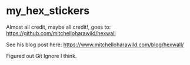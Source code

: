 # my_hex_stickers

Almost all credit, maybe all credit!, goes to:
https://github.com/mitchelloharawild/hexwall

See his blog post here: https://www.mitchelloharawild.com/blog/hexwall/

Figured out Git Ignore I think.
